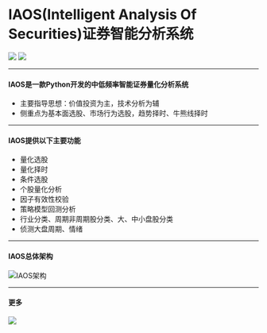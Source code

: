 # IAOS(Intelligent Analysis Of Securities)证券智能分析系统
<p align="light">
    <img src ="https://img.shields.io/badge/platform-windows|linux|macos-yellow.svg"/>
    <img src ="https://img.shields.io/badge/python-3.7|3.8|3.9|3.10-blue.svg" />
</p>

---
#### IAOS是一款Python开发的中低频率智能证券量化分析系统
- 主要指导思想：价值投资为主，技术分析为辅
- 侧重点为基本面选股、市场行为选股，趋势择时、牛熊线择时

---
#### IAOS提供以下主要功能
- 量化选股
- 量化择时
- 条件选股
- 个股量化分析
- 因子有效性校验
- 策略模型回测分析
- 行业分类、周期非周期股分类、大、中小盘股分类
- 侦测大盘周期、情绪

---
#### IAOS总体架构
![IAOS架构](https://user-images.githubusercontent.com/30285467/224883306-d09a5aaf-658d-4a06-a96a-a47308a8e06d.png)

--- 
#### 更多
<p align="light">
  <img src ="https://user-images.githubusercontent.com/30285467/226108645-556a6739-d193-4c0b-a2d5-0f4749d13044.jpg"/>
</p>
